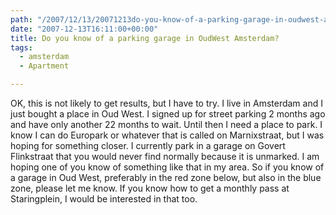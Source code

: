 ```yaml
---
path: "/2007/12/13/20071213do-you-know-of-a-parking-garage-in-oudwest-amsterdam-html/" 
date: "2007-12-13T16:11:00+00:00" 
title: Do you know of a parking garage in OudWest Amsterdam?
tags:
  - amsterdam
  - Apartment

---
```


  <p>
    OK, this is not likely to get results, but I have to try. I live in Amsterdam and I just bought a place in Oud West. I signed up for street parking 2 months ago and have only another 22 months to wait. Until then I need a place to park. I know I can do Europark or whatever that is called on Marnixstraat, but I was hoping for something closer. I currently park in a garage on Govert Flinkstraat that you would never find normally because it is unmarked. I am hoping one of you know of something like that in my area. So if you know of a garage in Oud West, preferably in the red zone below, but also in the blue zone, please let me know. If you know how to get a monthly pass at Staringplein, I would be interested in that too.
  </p>
  
  <p>
    <span class="full-image-block ssNonEditable"><span><a href="http://s3.media.squarespace.com/production/456881/5143454/photos/storage/DoyouknowofaparkinggarageinOudWestAmster_E37E/image_thumb.png"><img src="/static/500c9c42c4aa27cb90863e5e/50e9971de4b01058545b4678/50e9971fe4b01058545b4899/1257627596313/oudwestmap.png/1000w" alt="" /></a></span></span>
  </p>
</div>
